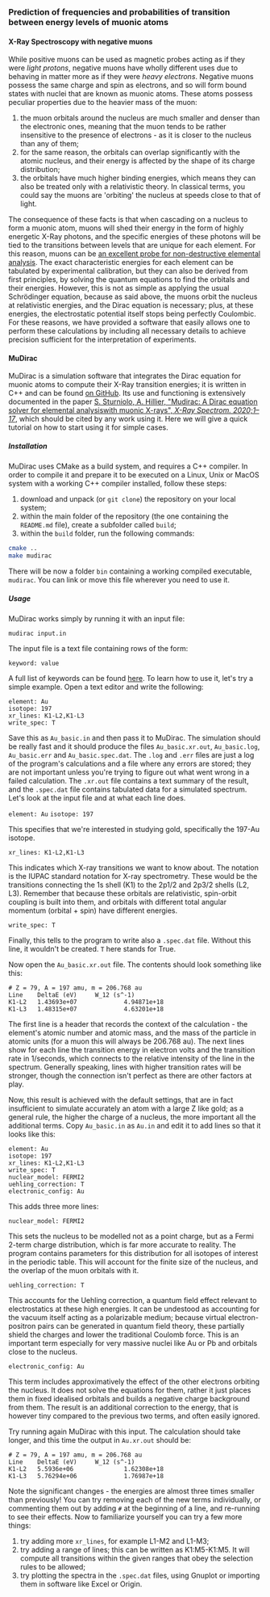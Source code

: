 ### Prediction of frequencies and probabilities of transition between energy levels of muonic atoms

#### X-Ray Spectroscopy with negative muons

While positive muons can be used as magnetic probes acting as if they were *light protons*, negative muons have wholly different uses due to behaving in matter more as if they were *heavy electrons*. Negative muons possess the same charge and spin as electrons, and so will form bound states with nuclei that are known as muonic atoms. These atoms possess peculiar properties due to the heavier mass of the muon:

1. the muon orbitals around the nucleus are much smaller and denser than the electronic ones, meaning that the muon tends to be rather insensitive to the presence of electrons - as it is closer to the nucleus than any of them;
2. for the same reason, the orbitals can overlap significantly with the atomic nucleus, and their energy is affected by the shape of its charge distribution;
3. the orbitals have much higher binding energies, which means they can also be treated only with a relativistic theory. In classical terms, you could say the muons are 'orbiting' the nucleus at speeds close to that of light.

The consequence of these facts is that when cascading on a nucleus to form a muonic atom, muons will shed their energy in the form of highly energetic X-Ray photons, and the specific energies of these photons will be tied to the transitions between levels that are unique for each element. For this reason, muons can be [an excellent probe for non-destructive elemental analysis](https://www.sciencedirect.com/science/article/abs/pii/S0026265X1500301X?via%3Dihub). The exact characteristic energies for each element can be tabulated by experimental calibration, but they can also be derived from first principles, by solving the quantum equations to find the orbitals and their energies. However, this is not as simple as applying the usual Schrödinger equation, because as said above, the muons orbit the nucleus at relativistic energies, and the Dirac equation is necessary; plus, at these energies, the electrostatic potential itself stops being perfectly Coulombic. For these reasons, we have provided a software that easily allows one to perform these calculations by including all necessary details to achieve precision sufficient for the interpretation of experiments.

#### MuDirac

MuDirac is a simulation software that integrates the Dirac equation for muonic atoms to compute their X-Ray transition energies; it is written in C++ and can be found [on GitHub](https://github.com/muon-spectroscopy-computational-project/mudirac). Its use and functioning is extensively documented in the paper [S. Sturniolo, A. Hillier, "Mudirac: A Dirac equation solver for elemental analysiswith muonic X-rays", *X-Ray Spectrom. 2020;1–17*](https://onlinelibrary.wiley.com/doi/full/10.1002/xrs.3212), which should be cited by any work using it. Here we will give a quick tutorial on how to start using it for simple cases.

##### Installation

MuDirac uses CMake as a build system, and requires a C++ compiler. In order to compile it and prepare it to be executed on a Linux, Unix or MacOS system with a working C++ compiler installed, follow these steps:

1. download and unpack (or `git clone`) the repository on your local system;
2. within the main folder of the repository (the one containing the `README.md` file), create a subfolder called `build`;
3. within the `build` folder, run the following commands:

```bash
cmake ..
make mudirac
```

There will be now a folder `bin` containing a working compiled executable, `mudirac`. You can link or move this file wherever you need to use it.

##### Usage

MuDirac works simply by running it with an input file:

`mudirac input.in`

The input file is a text file containing rows of the form:

`keyword: value`

A full list of keywords can be found [here](https://github.com/muon-spectroscopy-computational-project/mudirac/blob/master/docs/Keywords.pdf). To learn how to use it, let's try a simple example. Open a text editor and write the following:

```
element: Au
isotope: 197
xr_lines: K1-L2,K1-L3
write_spec: T
```

Save this as `Au_basic.in` and then pass it to MuDirac. The simulation should be really fast and it should produce the files `Au_basic.xr.out`, `Au_basic.log`, `Au_basic.err` and `Au_basic.spec.dat`. The `.log` and `.err` files are just a log of the program's calculations and a file where any errors are stored; they are not important unless you're trying to figure out what went wrong in a failed calculation. The `.xr.out` file contains a text summary of the result, and the `.spec.dat` file contains tabulated data for a simulated spectrum.
Let's look at the input file and at what each line does.

`element: Au`
`isotope: 197`

This specifies that we're interested in studying gold, specifically the 197-Au isotope.

`xr_lines: K1-L2,K1-L3`

This indicates which X-ray transitions we want to know about. The notation is the IUPAC standard notation for X-ray spectrometry. These would be the transitions connecting the 1s shell (K1) to the 2p1/2 and 2p3/2 shells (L2, L3). Remember that because these orbitals are relativistic, spin-orbit coupling is built into them, and orbitals with different total angular momentum (orbital + spin) have different energies.

`write_spec: T`

Finally, this tells to the program to write also a `.spec.dat` file. Without this line, it wouldn't be created. `T` here stands for True.

Now open the `Au_basic.xr.out` file. The contents should look something like this:

```
# Z = 79, A = 197 amu, m = 206.768 au
Line    DeltaE (eV)     W_12 (s^-1)
K1-L2   1.43693e+07             4.94871e+18
K1-L3   1.48315e+07             4.63201e+18
```

The first line is a header that records the context of the calculation - the element's atomic number and atomic mass, and the mass of the particle in atomic units (for a muon this will always be 206.768 au). The next lines show for each line the transition energy in electron volts and the transition rate in 1/seconds, which connects to the relative intensity of the line in the spectrum. Generally speaking, lines with higher transition rates will be stronger, though the connection isn't perfect as there are other factors at play.

Now, this result is achieved with the default settings, that are in fact insufficient to simulate accurately an atom with a large Z like gold; as a general rule, the higher the charge of a nucleus, the more important all the additional terms. Copy `Au_basic.in` as `Au.in` and edit it to add lines so that it looks like this:

```
element: Au
isotope: 197
xr_lines: K1-L2,K1-L3
write_spec: T
nuclear_model: FERMI2
uehling_correction: T
electronic_config: Au
```

This adds three more lines:

`nuclear_model: FERMI2`

This sets the nucleus to be modelled not as a point charge, but as a Fermi 2-term charge distribution, which is far more accurate to reality. The program contains parameters for this distribution for all isotopes of interest in the periodic table. This will account for the finite size of the nucleus, and the overlap of the muon orbitals with it.

`uehling_correction: T`

This accounts for the Uehling correction, a quantum field effect relevant to electrostatics at these high energies. It can be undestood as accounting for the vacuum itself acting as a polarizable medium; because virtual electron-positron pairs can be generated in quantum field theory, these partially shield the charges and lower the traditional Coulomb force. This is an important term especially for very massive nuclei like Au or Pb and orbitals close to the nucleus.

`electronic_config: Au`

This term includes approximatively the effect of the other electrons orbiting the nucleus. It does not solve the equations for them, rather it just places them in fixed idealised orbitals and builds a negative charge background from them. The result is an additional correction to the energy, that is however tiny compared to the previous two terms, and often easily ignored.

Try running again MuDirac with this input. The calculation should take longer, and this time the output in `Au.xr.out` should be:

```
# Z = 79, A = 197 amu, m = 206.768 au
Line    DeltaE (eV)     W_12 (s^-1)
K1-L2   5.5936e+06              1.62308e+18
K1-L3   5.76294e+06             1.76987e+18
```

Note the significant changes - the energies are almost three times smaller than previously! You can try removing each of the new terms individually, or commenting them out by adding `#` at the beginning of a line, and re-running to see their effects. Now to familiarize yourself you can try a few more things:

1. try adding more `xr_lines`, for example L1-M2 and L1-M3;
2. try adding a range of lines; this can be written as K1:M5-K1:M5. It will compute all transitions within the given ranges that obey the selection rules to be allowed;
3. try plotting the spectra in the `.spec.dat` files, using Gnuplot or importing them in software like Excel or Origin.
